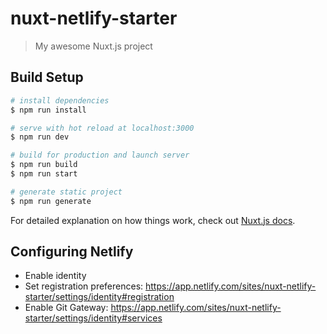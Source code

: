 # nuxt-netlify-starter

> My awesome Nuxt.js project

## Build Setup

```bash
# install dependencies
$ npm run install

# serve with hot reload at localhost:3000
$ npm run dev

# build for production and launch server
$ npm run build
$ npm run start

# generate static project
$ npm run generate
```

For detailed explanation on how things work, check out [Nuxt.js docs](https://nuxtjs.org).

## Configuring Netlify

- Enable identity
- Set registration preferences: https://app.netlify.com/sites/nuxt-netlify-starter/settings/identity#registration
- Enable Git Gateway: https://app.netlify.com/sites/nuxt-netlify-starter/settings/identity#services
